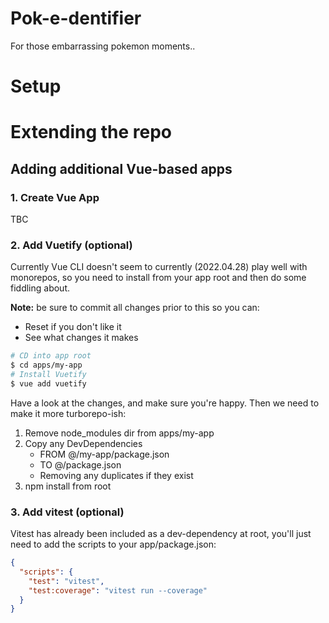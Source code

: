# Pok-e-dentifier

For those embarrassing pokemon moments..

# Setup

# Extending the repo

## Adding additional Vue-based apps

### 1. Create Vue App

TBC

### 2. Add Vuetify (optional)

Currently Vue CLI doesn't seem to currently (2022.04.28) play well with monorepos, so you need to install from your app root and then do some fiddling about.

**Note:** be sure to commit all changes prior to this so you can:

- Reset if you don't like it
- See what changes it makes

```bash
# CD into app root
$ cd apps/my-app
# Install Vuetify
$ vue add vuetify
```

Have a look at the changes, and make sure you're happy. Then we need to make it more turborepo-ish:

1. Remove node_modules dir from apps/my-app
2. Copy any DevDependencies
   - FROM @/my-app/package.json
   - TO @/package.json
   - Removing any duplicates if they exist
3. npm install from root

### 3. Add vitest (optional)

Vitest has already been included as a dev-dependency at root, you'll just need to add the scripts to your app/package.json:

```json
{
  "scripts": {
    "test": "vitest",
    "test:coverage": "vitest run --coverage"
  }
}
```